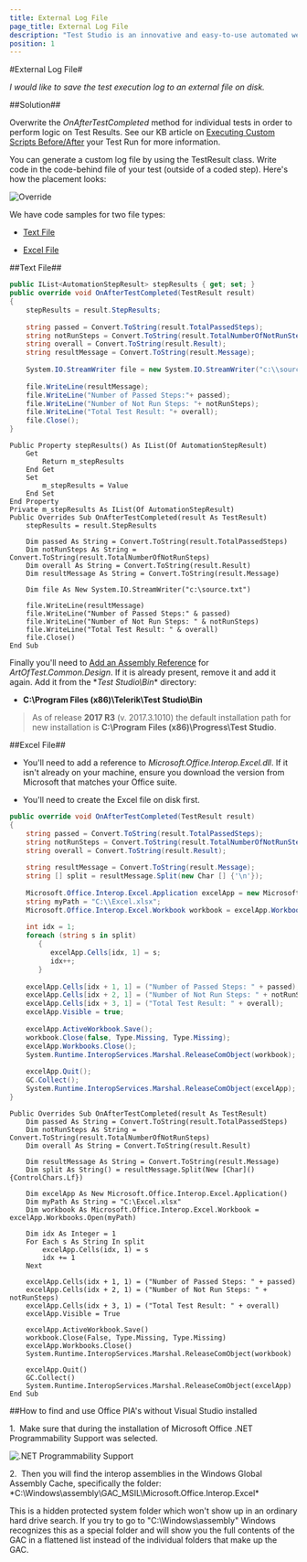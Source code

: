 ```yaml
---
title: External Log File
page_title: External Log File
description: "Test Studio is an innovative and easy-to-use automated web, WPF and load testing solution. Test Studio tests support essential technologies like ASP.NET AJAX, Silverlight, PHP and MVC. HTML5, Testing framework, functional testing, performance testing, load testing, exploratory testing, manual testing."
position: 1
---
```

#External Log File#

*I would like to save the test execution log to an external file on disk.*

##Solution##

Overwrite the *OnAfterTestCompleted* method for individual tests in order to perform logic on Test Results. See our KB article on <a href="/advanced-topics/coded-samples/general/custom-scripts-before-after" target="_blank">Executing Custom Scripts Before/After</a> your Test Run for more information.

You can generate a custom log file by using the TestResult class. Write code in the code-behind file of your test (outside of a coded step). Here's how the placement looks:

![Override][1]

[1]: /img/advanced-topics/coded-samples/general/external-log-file/fig1.png

We have code samples for two file types:

*	<a href="#text-file">Text File</a>

*	<a href="#excel-file">Excel File</a>

##Text File##

```C#
public IList<AutomationStepResult> stepResults { get; set; }
public override void OnAfterTestCompleted(TestResult result)
{
    stepResults = result.StepResults;
       
    string passed = Convert.ToString(result.TotalPassedSteps);
    string notRunSteps = Convert.ToString(result.TotalNumberOfNotRunSteps);
    string overall = Convert.ToString(result.Result);
    string resultMessage = Convert.ToString(result.Message);
       
    System.IO.StreamWriter file = new System.IO.StreamWriter("c:\\source.txt");
       
    file.WriteLine(resultMessage);
    file.WriteLine("Number of Passed Steps:"+ passed);
    file.WriteLine("Number of Not Run Steps: "+ notRunSteps);
    file.WriteLine("Total Test Result: "+ overall);
    file.Close();
}
```
```VB
Public Property stepResults() As IList(Of AutomationStepResult)
    Get
        Return m_stepResults
    End Get
    Set
        m_stepResults = Value
    End Set
End Property
Private m_stepResults As IList(Of AutomationStepResult)
Public Overrides Sub OnAfterTestCompleted(result As TestResult)
    stepResults = result.StepResults
 
    Dim passed As String = Convert.ToString(result.TotalPassedSteps)
    Dim notRunSteps As String = Convert.ToString(result.TotalNumberOfNotRunSteps)
    Dim overall As String = Convert.ToString(result.Result)
    Dim resultMessage As String = Convert.ToString(result.Message)
 
    Dim file As New System.IO.StreamWriter("c:\source.txt")
 
    file.WriteLine(resultMessage)
    file.WriteLine("Number of Passed Steps:" & passed)
    file.WriteLine("Number of Not Run Steps: " & notRunSteps)
    file.WriteLine("Total Test Result: " & overall)
    file.Close()
End Sub
```

Finally you'll need to <a href="/advanced-topics/coded-steps/add-assembly-reference" target="_blank">Add an Assembly Reference</a> for *ArtOfTest.Common.Design*. If it is already present, remove it and add it again. Add it from the \**Test Studio\Bin** directory:

*	**C:\Program Files (x86)\Telerik\Test Studio\Bin**

> As of release **2017 R3** (v. 2017.3.1010) the default installation path for new installation is **C:\Program Files (x86)\Progress\Test Studio**.

##Excel File##

* You'll need to add a reference to *Microsoft.Office.Interop.Excel.dll*. If it isn't already on your machine, ensure you download the version from Microsoft that matches your Office suite.

* You'll need to create the Excel file on disk first.

```C#
public override void OnAfterTestCompleted(TestResult result)
{
    string passed = Convert.ToString(result.TotalPassedSteps);
    string notRunSteps = Convert.ToString(result.TotalNumberOfNotRunSteps);
    string overall = Convert.ToString(result.Result);
     
    string resultMessage = Convert.ToString(result.Message);  
    string [] split = resultMessage.Split(new Char [] {'\n'});
              
    Microsoft.Office.Interop.Excel.Application excelApp = new Microsoft.Office.Interop.Excel.Application();           
    string myPath = "C:\\Excel.xlsx";
    Microsoft.Office.Interop.Excel.Workbook workbook = excelApp.Workbooks.Open(myPath);
            
    int idx = 1;
    foreach (string s in split)
       {
          excelApp.Cells[idx, 1] = s;
          idx++;
       }
             
    excelApp.Cells[idx + 1, 1] = ("Number of Passed Steps: " + passed);
    excelApp.Cells[idx + 2, 1] = ("Number of Not Run Steps: " + notRunSteps);
    excelApp.Cells[idx + 3, 1] = ("Total Test Result: " + overall);
    excelApp.Visible = true;
           
    excelApp.ActiveWorkbook.Save();
    workbook.Close(false, Type.Missing, Type.Missing);
    excelApp.Workbooks.Close();
    System.Runtime.InteropServices.Marshal.ReleaseComObject(workbook);
             
    excelApp.Quit();
    GC.Collect();
    System.Runtime.InteropServices.Marshal.ReleaseComObject(excelApp);
}
```
```VB
Public Overrides Sub OnAfterTestCompleted(result As TestResult)
    Dim passed As String = Convert.ToString(result.TotalPassedSteps)
    Dim notRunSteps As String = Convert.ToString(result.TotalNumberOfNotRunSteps)
    Dim overall As String = Convert.ToString(result.Result)
 
    Dim resultMessage As String = Convert.ToString(result.Message)
    Dim split As String() = resultMessage.Split(New [Char]() {ControlChars.Lf})
 
    Dim excelApp As New Microsoft.Office.Interop.Excel.Application()
    Dim myPath As String = "C:\Excel.xlsx"
    Dim workbook As Microsoft.Office.Interop.Excel.Workbook = excelApp.Workbooks.Open(myPath)
 
    Dim idx As Integer = 1
    For Each s As String In split
        excelApp.Cells(idx, 1) = s
        idx += 1
    Next
 
    excelApp.Cells(idx + 1, 1) = ("Number of Passed Steps: " + passed)
    excelApp.Cells(idx + 2, 1) = ("Number of Not Run Steps: " + notRunSteps)
    excelApp.Cells(idx + 3, 1) = ("Total Test Result: " + overall)
    excelApp.Visible = True
 
    excelApp.ActiveWorkbook.Save()
    workbook.Close(False, Type.Missing, Type.Missing)
    excelApp.Workbooks.Close()
    System.Runtime.InteropServices.Marshal.ReleaseComObject(workbook)
 
    excelApp.Quit()
    GC.Collect()
    System.Runtime.InteropServices.Marshal.ReleaseComObject(excelApp)
End Sub
```

##How to find and use Office PIA's without Visual Studio installed

1.&nbsp; Make sure that during the installation of Microsoft Office .NET Programmability Support was selected.

![.NET Programmability Support][2]

2.&nbsp; Then you will find the interop assemblies in the Windows Global Assembly Cache, specifically the folder: *C:\Windows\assembly\GAC_MSIL\Microsoft.Office.Interop.Excel\*

This is a hidden protected system folder which won't show up in an ordinary hard drive search. If you try to go to "C:\Windows\assembly" Windows recognizes this as a special folder and will show you the full contents of the GAC in a flattened list instead of the individual folders that make up the GAC.

[2]: /img/advanced-topics/coded-samples/general/random-row/fig2.png